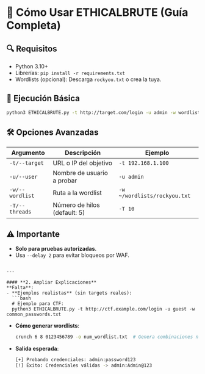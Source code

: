 # 📖 Cómo Usar ETHICALBRUTE (Guía Completa)

## 🔍 Requisitos
- Python 3.10+
- Librerías: `pip install -r requirements.txt`
- Wordlists (opcional): Descarga `rockyou.txt` o crea la tuya.

## 🚀 Ejecución Básica
```bash
python3 ETHICALBRUTE.py -t http://target.com/login -u admin -w wordlist.txt
```

## 🛠️ Opciones Avanzadas
| Argumento   | Descripción                          | Ejemplo                     |
|-------------|--------------------------------------|-----------------------------|
| `-t/--target` | URL o IP del objetivo               | `-t 192.168.1.100`          |
| `-u/--user`   | Nombre de usuario a probar          | `-u admin`                  |
| `-w/--wordlist`| Ruta a la wordlist                 | `-w ~/wordlists/rockyou.txt`|
| `-T/--threads` | Número de hilos (default: 5)       | `-T 10`                     |

## ⚠️ Importante
- **Solo para pruebas autorizadas**.
- Usa `--delay 2` para evitar bloqueos por WAF.
```

---

#### **2. Ampliar Explicaciones**  
**Falta**:  
- **Ejemplos realistas** (sin targets reales):  
  ```bash
  # Ejemplo para CTF:
  python3 ETHICALBRUTE.py -t http://ctf.example.com/login -u guest -w common_passwords.txt
  ```  
- **Cómo generar wordlists**:  
  ```bash
  crunch 6 8 0123456789 -o num_wordlist.txt  # Genera combinaciones numéricas
  ```  
- **Salida esperada**:  
  ```bash
  [+] Probando credenciales: admin:password123
  [!] Éxito: Credenciales válidas -> admin:Admin@123
  ```
